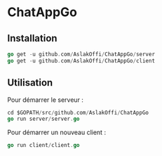 # ChatAppGo

## Installation

```go
go get -u github.com/AslakOffi/ChatAppGo/server
go get -u github.com/AslakOffi/ChatAppGo/client

```
## Utilisation

Pour démarrer le serveur :

```go
cd $GOPATH/src/github.com/AslakOffi/ChatAppGo
go run server/server.go
```
Pour démarrer un nouveau client :

```go
go run client/client.go
```
